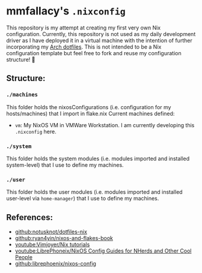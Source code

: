 # mmfallacy's `.nixconfig`
This repository is my attempt at creating my first very own Nix configuration. Currently, this repository is not used as my daily development driver as I have deployed it in a virtual machine with the intention of further incorporating my [Arch dotfiles](https://github.com/mmfallacy/.dotfiles). This is not intended to be a Nix configuration template but feel free to fork and reuse my configuration structure! 🌟

## Structure:
### `./machines`
This folder holds the nixosConfigurations (i.e. configuration for my hosts/machines) that I import in flake.nix
Current machines defined:
- `vm`: My NixOS VM in VMWare Workstation. I am currently developing this `.nixconfig` here.

### `./system`
This folder holds the system modules (i.e. modules imported and installed system-level) that I use to define my machines.

### `./user`
This folder holds the user modules (i.e. modules imported and installed user-level via `home-manager`) that I use to define my machines.

## References:
- [github:notusknot/dotfiles-nix](https://github.com/notusknot/dotfiles-nix)
- [github:ryan4yin/nixos-and-flakes-book](https://github.com/ryan4yin/nixos-and-flakes-book)
- [youtube:Vimjoyer/Nix tutorials](https://www.youtube.com/playlist?list=PLko9chwSoP-15ZtZxu64k_CuTzXrFpxPE)
- [youtube:LibrePhoneix/NixOS Config Guides for NHerds and Other Cool People](https://www.youtube.com/playlist?list=PL_WcXIXdDWWpuypAEKzZF2b5PijTluxRG)
- [github:librephoenix/nixos-config](https://github.com/librephoenix/nixos-config)


